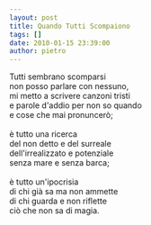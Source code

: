 ```yaml
---
layout: post
title: Quando Tutti Scompaiono
tags: []
date: 2010-01-15 23:39:00
author: pietro
---
```

Tutti sembrano scomparsi<br/>non posso parlare con nessuno,<br/>mi metto a scrivere canzoni tristi<br/>e parole d'addio per non so quando<br/>e cose che mai pronuncerò;<br/><br/>è tutto una ricerca<br/>del non detto e del surreale<br/>dell'irrealizzato e potenziale<br/>senza mare e senza barca;<br/><br/>è tutto un'ipocrisia<br/>di chi già sa ma non ammette<br/>di chi guarda e non riflette<br/>ciò che non sa di magia.
